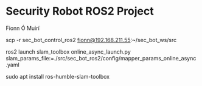 # Security Robot ROS2 Project
Fionn Ó Muirí

scp -r sec_bot_control_ros2 fionn@192.168.211.55:~/sec_bot_ws/src

ros2 launch slam_toolbox online_async_launch.py slam_params_file:=./src/sec_bot_ros2/config/mapper_params_online_async.yaml

sudo apt install ros-humble-slam-toolbox